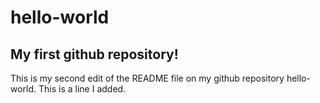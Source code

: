 # hello-world
My first github repository!
--
This is my second edit of the README file on my github repository hello-world.
This is a line I added.

